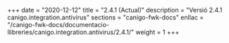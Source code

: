 +++
date        = "2020-12-12"
title       = "2.4.1 (Actual)"
description = "Versió 2.4.1 canigo.integration.antivirus"
sections    = "canigo-fwk-docs"
enllac		= "/canigo-fwk-docs/documentacio-llibreries/canigo.integration.antivirus/2.4.1/"
weight		= 1
+++
